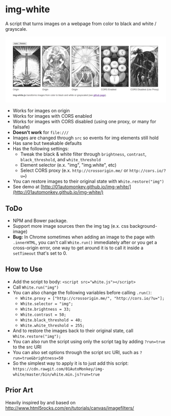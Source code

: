 # img-white

A script that turns images on a webpage from color to black and white / grayscale.

![](screen_shot.png)

- Works for images on origin
- Works for images with CORS enabled
- Works for images with CORS disabled (using one proxy, or many for failsafe)
- **Doesn't work** for `file:///`
- Images are changed through `src` so events for img elements still hold
- Has sane but tweakable defaults
- Has the following settings:
  - Tweak the black & white filter through `brightness`, `contrast`, `black_threshold`, and `white_threshold`
  - Element selector (e.x. "img", "img.white", etc)
  - Select CORS proxy (e.x. `http://crossorigin.me/` or `http://cors.io/?u=`)
- You can restore images to their original state with `White.restore("img")`
- See demo at [http://01automonkey.github.io/img-white/](http://01automonkey.github.io/img-white/)

## ToDo

- NPM and Bower package.
- Support more image sources then the img tag (e.x. css background-image)
- **Bug:** In Chrome sometimes when adding an image to the page with `.innerHTML`, you can't call `White.run()` immediately after or you get a cross-origin error, one way to get around it is to call it inside a `setTimeout` that's set to 0.

## How to Use

- Add the script to body: `<script src="white.js"></script>`
- Call `White.run("img")`
- You can also change the following variables before calling `.run()`:
  - `White.proxy = ["http://crossorigin.me/", "http://cors.io/?u="];`
  - `White.selector = "img";`
  - `White.brightness = 33;`
  - `White.contrast = 50;`
  - `White.black_threshold = 40;`
  - `White.white_threshold = 255;`
- And to restore the images back to their original state, call `White.restore("img");`
- You can also run the script using only the script tag by adding `?run=true` to the src URI
- You can also set options through the script src URI, such as `?run=true&brightness=50`
- So the simplest way to apply it is to just add this script: `https://cdn.rawgit.com/01AutoMonkey/img-white/master/bin/white.min.js?run=true`

## Prior Art

Heavily inspired by and based on http://www.html5rocks.com/en/tutorials/canvas/imagefilters/
